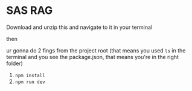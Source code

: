 # SAS RAG
Download and unzip this and navigate to it in your terminal

then

ur gonna do 2 fings from the project root (that means you used `ls` in the terminal and you see the package.json, that means you're in the right folder)

1. `npm install`
2. `npm run dev`

